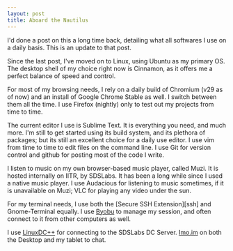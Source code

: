 ```yaml
---
layout: post
title: Aboard the Nautilus
---
```

I'd done a post on this a long time back, detailing
what all softwares I use on a daily basis. This
is an update to that post.

Since the last post, I've moved on to Linux, using
Ubuntu as my primary OS. The desktop shell of my
choice right now is Cinnamon, as it offers me
a perfect balance of speed and control.

For most of my browsing needs, I rely on a daily
build of Chromium (v29 as of now) and an install
of Google Chrome Stable as well. I switch between
them all the time. I use Firefox (nightly) only to
test out my projects from time to time.

The current editor I use is Sublime Text. It is
everything you need, and much more. I'm still to
get started using its build system, and its
plethora of packages; but its still an excellent
choice for a daily use editor. I use vim
from time to time to edit files on the command
line. I use Git for version control and github 
for posting most of the code I write.

I listen to music on my own browser-based music
player, called Muzi. It is hosted internally on
IITR, by SDSLabs. It has been a long while since I
used a native music player. I use Audacious for
listening to music sometimes, if it is unavailable
on Muzi; VLC for playing any video under the sun.

For my terminal needs, I use both the [Secure SSH
Extension][ssh] and Gnome-Terminal equally. I use
[Byobu](byobu) to manage my session, and often
connect to it from other computers as well.

I use [LinuxDC++](dcpp) for connecting to the 
SDSLabs DC Server. [Imo.im](imo) on both the
Desktop and my tablet to chat.